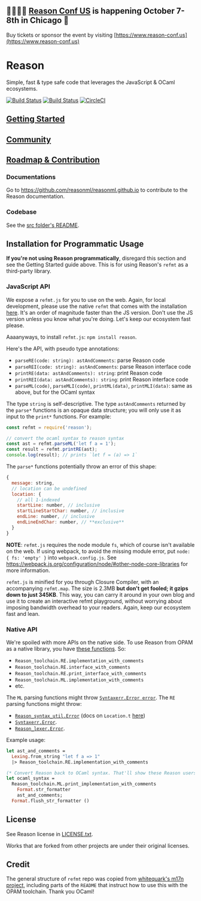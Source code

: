## 👋🏻👋🏻 [Reason Conf US](https://www.reason-conf.us) is happening October 7-8th in Chicago 🎉 
Buy tickets or sponsor the event by visiting [https://www.reason-conf.us](https://www.reason-conf.us)

# Reason

Simple, fast & type safe code that leverages the JavaScript & OCaml ecosystems.

[![Build Status](https://dev.azure.com/reasonml/reason/_apis/build/status/facebook.reason?branchName=master)](https://dev.azure.com/reasonml/reason/_build/latest?definitionId=2?branchName=master) [![Build Status](https://travis-ci.org/facebook/reason.svg?branch=master)](https://travis-ci.org/facebook/reason) [![CircleCI](https://circleci.com/gh/facebook/reason/tree/master.svg?style=svg)](https://circleci.com/gh/facebook/reason/tree/master)

## [Getting Started](https://reasonml.github.io/docs/en/installation)

## [Community](https://reasonml.github.io/docs/en/community.html)

## [Roadmap & Contribution](https://reasonml.github.io/docs/en/roadmap)

### Documentations

Go to https://github.com/reasonml/reasonml.github.io to contribute to the Reason documentation.

### Codebase

See the [src folder's README](https://github.com/facebook/reason/tree/master/src/README.md).

## Installation for Programmatic Usage

**If you're not using Reason programmatically**, disregard this section and see the Getting Started guide above. This is for using Reason's `refmt` as a third-party library.

### JavaScript API

We expose a `refmt.js` for you to use on the web. Again, for local development, please use the native `refmt` that comes with the installation [here](https://reasonml.github.io/docs/en/installation.html). It's an order of magnitude faster than the JS version. Don't use the JS version unless you know what you're doing. Let's keep our ecosystem fast please.

Aaaanyways, to install `refmt.js`: `npm install reason`.

Here's the API, with pseudo type annotations:

- `parseRE(code: string): astAndComments`: parse Reason code
- `parseREI(code: string): astAndComments`: parse Reason interface code
- `printRE(data: astAndComments): string`: print Reason code
- `printREI(data: astAndComments): string`: print Reason interface code
- `parseML(code)`, `parseMLI(code)`, `printML(data)`, `printMLI(data)`: same as above, but for the OCaml syntax

The type `string` is self-descriptive. The type `astAndComments` returned by the `parse*` functions is an opaque data structure; you will only use it as input to the `print*` functions. For example:

```js
const refmt = require('reason');

// convert the ocaml syntax to reason syntax
const ast = refmt.parseML('let f a = 1');
const result = refmt.printRE(ast);
console.log(result); // prints `let f = (a) => 1`
```

The `parse*` functions potentially throw an error of this shape:

```js
{
  message: string,
  // location can be undefined
  location: {
    // all 1-indexed
    startLine: number, // inclusive
    startLineStartChar: number, // inclusive
    endLine: number, // inclusive
    endLineEndChar: number, // **exclusive**
  }
}
```

**NOTE**: `refmt.js` requires the node module `fs`, which of course isn't available on the web. If using webpack, to avoid the missing module error, put `node: { fs: 'empty' }` into `webpack.config.js`. See https://webpack.js.org/configuration/node/#other-node-core-libraries for more information.

`refmt.js` is minified for you through Closure Compiler, with an accompanying `refmt.map`. The size is 2.3MB **but don't get fooled; it gzips down to just 345KB**. This way, you can carry it around in your own blog and use it to create an interactive refmt playground, without worrying about imposing bandwidth overhead to your readers. Again, keep our ecosystem fast and lean.

### Native API

We're spoiled with more APIs on the native side. To use Reason from OPAM as a native library, you have [these functions](https://github.com/facebook/reason/blob/5a253048e8077c4597a8935adbed7aa22bfff647/src/reason_toolchain.ml#L141-L157). So:

- `Reason_toolchain.RE.implementation_with_comments`
- `Reason_toolchain.RE.interface_with_comments`
- `Reason_toolchain.RE.print_interface_with_comments`
- `Reason_toolchain.ML.implementation_with_comments`
- etc.

The `ML` parsing functions might throw [`Syntaxerr.Error error`](https://caml.inria.fr/pub/docs/manual-ocaml/libref/Syntaxerr.html). The `RE` parsing functions might throw:

- [`Reason_syntax_util.Error`](https://github.com/facebook/reason/blob/6e99ea5aae3791359b1e356060691f7b5b596365/src/reason-parser/reason_syntax_util.ml#L456) (docs on `Location.t` [here](https://caml.inria.fr/pub/docs/manual-ocaml/libref/Location.html))
- [`Syntaxerr.Error`](https://caml.inria.fr/pub/docs/manual-ocaml/libref/Syntaxerr.html).
- [`Reason_lexer.Error`](https://github.com/facebook/reason/blob/6e99ea5aae3791359b1e356060691f7b5b596365/src/reason-parser/reason_lexer.mll#L84).

Example usage:

```ocaml
let ast_and_comments =
  Lexing.from_string "let f a => 1"
  |> Reason_toolchain.RE.implementation_with_comments

(* Convert Reason back to OCaml syntax. That'll show these Reason users! *)
let ocaml_syntax =
  Reason_toolchain.ML.print_implementation_with_comments
    Format.str_formatter
    ast_and_comments;
  Format.flush_str_formatter ()
```

## License

See Reason license in [LICENSE.txt](LICENSE.txt).

Works that are forked from other projects are under their original licenses.

## Credit

The general structure of `refmt` repo was copied from [whitequark's m17n project](https://github.com/whitequark/ocaml-m17n), including parts of the `README` that instruct how to use this with the OPAM toolchain. Thank you OCaml!
